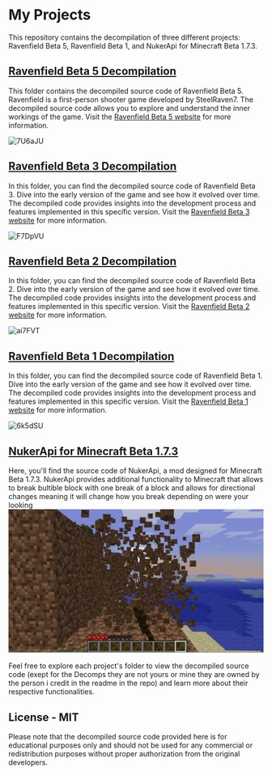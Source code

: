 # My Projects

This repository contains the decompilation of three different projects: Ravenfield Beta 5, Ravenfield Beta 1, and NukerApi for Minecraft Beta 1.7.3.

## [Ravenfield Beta 5 Decompilation](https://github.com/JonJon565/Ravenfield_Beta_5_Decomp)

This folder contains the decompiled source code of Ravenfield Beta 5. Ravenfield is a first-person shooter game developed by SteelRaven7. The decompiled source code allows you to explore and understand the inner workings of the game. Visit the [Ravenfield Beta 5 website](https://steelraven7.itch.io/ravenfield) for more information.

![7U6aJU](https://github.com/JonJon565/Ravenfield_Beta_5_Decomp/assets/97921266/a7d3da4e-af32-48d3-8321-e1c28bd53771)


## [Ravenfield Beta 3 Decompilation](https://github.com/JonJon565/Ravenfield_Beta_3_Decomp)

In this folder, you can find the decompiled source code of Ravenfield Beta 3. Dive into the early version of the game and see how it evolved over time. The decompiled code provides insights into the development process and features implemented in this specific version. Visit the [Ravenfield Beta 3 website](https://steelraven7.itch.io/ravenfield-beta-3-old-game-version?secret=C2Jwn6nFFBVNLANgtJGGx3OF4) for more information.

![F7DpVU](https://github.com/JonJon565/Ravenfield_Beta_5_Decomp/assets/97921266/80343496-6e19-4e96-be40-99b589869cf6)

## [Ravenfield Beta 2 Decompilation](https://github.com/JonJon565/Ravenfield_Beta_2_Decomp)

In this folder, you can find the decompiled source code of Ravenfield Beta 2. Dive into the early version of the game and see how it evolved over time. The decompiled code provides insights into the development process and features implemented in this specific version. Visit the [Ravenfield Beta 2 website](https://steelraven7.itch.io/ravenfield-beta-3-old-game-version?secret=C2Jwn6nFFBVNLANgtJGGx3OF4) for more information.

![ai7FVT](https://github.com/JonJon565/Ravenfield_Beta_5_Decomp/assets/97921266/b0da6e9b-4f0b-41fe-8dbe-b222cd4878ec)

## [Ravenfield Beta 1 Decompilation](https://github.com/JonJon565/Ravenfield_Beta_1_Decomp)

In this folder, you can find the decompiled source code of Ravenfield Beta 1. Dive into the early version of the game and see how it evolved over time. The decompiled code provides insights into the development process and features implemented in this specific version. Visit the [Ravenfield Beta 1 website](https://steelraven7.itch.io/ravenfield-beta-3-old-game-version?secret=C2Jwn6nFFBVNLANgtJGGx3OF4) for more information.

![6k5dSU](https://github.com/JonJon565/Ravenfield_Beta_5_Decomp/assets/97921266/b8f1539f-38bb-4863-bf02-5b9125adcf1b)

## [NukerApi for Minecraft Beta 1.7.3](https://github.com/JonJon565/NukerApi)

Here, you'll find the source code of NukerApi, a mod designed for Minecraft Beta 1.7.3. NukerApi provides additional functionality to Minecraft that allows to break bultible block with one break of a block and allows for directional changes meaning it will change how you break depending on were your looking 
![zPyDeH](https://raw.githubusercontent.com/JonJon565/jonjon565.github.io/main/NukerApi/nukerapi.png)

Feel free to explore each project's folder to view the decompiled source code (exept for the Decomps they are not yours or mine they are owned by the person i credit in the readme in the repo) and learn more about their respective functionalities.

## License - MIT

Please note that the decompiled source code provided here is for educational purposes only and should not be used for any commercial or redistribution purposes without proper authorization from the original developers.
